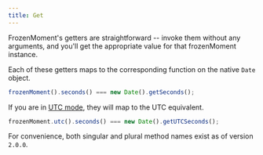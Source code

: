 ```yaml
---
title: Get
---
```



FrozenMoment's getters are straightforward -- invoke them without any arguments, and you'll get the appropriate value for that frozenMoment instance.

Each of these getters maps to the corresponding function on the native `Date` object.

```javascript
frozenMoment().seconds() === new Date().getSeconds();
```

If you are in [UTC mode](#/manipulating/utc/), they will map to the UTC equivalent.

```javascript
frozenMoment.utc().seconds() === new Date().getUTCSeconds();
```

For convenience, both singular and plural method names exist as of version `2.0.0`.
